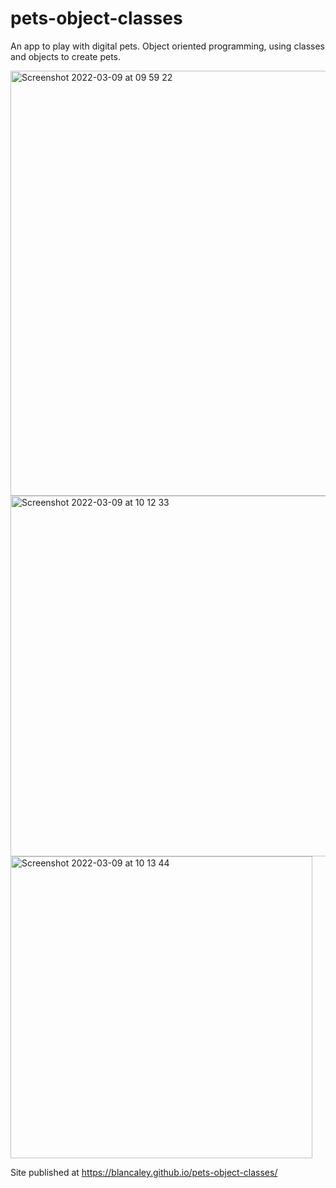 # pets-object-classes
An app to play with digital pets. Object oriented programming, using classes and objects to create pets.

<img width="680" alt="Screenshot 2022-03-09 at 09 59 22" src="https://user-images.githubusercontent.com/32361363/157409714-228fbdfa-4132-4c49-92f0-42ea2bc22914.png">

<img width="577" alt="Screenshot 2022-03-09 at 10 12 33" src="https://user-images.githubusercontent.com/32361363/157410122-1cf9fb71-7382-4f5b-9388-3c46fcfddafc.png">

<img width="483" alt="Screenshot 2022-03-09 at 10 13 44" src="https://user-images.githubusercontent.com/32361363/157410257-96eaf384-d70d-4ba8-8cd2-b699f11a078d.png">

Site published at https://blancaley.github.io/pets-object-classes/

